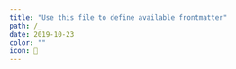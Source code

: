 ```yaml
---
title: "Use this file to define available frontmatter"
path: /_
date: 2019-10-23
color: ""
icon: 🏹
---
```

